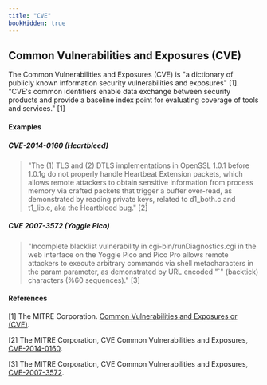 ```yaml
---
title: "CVE"
bookHidden: true
---
```

## Common Vulnerabilities and Exposures (CVE)

The Common Vulnerabilities and Exposures (CVE) is "a dictionary of publicly known information security vulnerabilities and exposures" [1]. "CVE's common identifiers enable data exchange between security products and provide a baseline index point for evaluating coverage of tools and services." [1]

#### Examples

##### CVE-2014-0160 (Heartbleed)

> "The (1) TLS and (2) DTLS implementations in OpenSSL 1.0.1 before 1.0.1g do not properly handle Heartbeat Extension packets, which allows remote attackers to obtain sensitive information from process memory via crafted packets that trigger a buffer over-read, as demonstrated by reading private keys, related to d1\_both.c and t1\_lib.c, aka the Heartbleed bug." [2]

##### CVE 2007-3572 (Yoggie Pico)

> "Incomplete blacklist vulnerability in cgi-bin/runDiagnostics.cgi in the web interface on the Yoggie Pico and Pico Pro allows remote attackers to execute arbitrary commands via shell metacharacters in the param parameter, as demonstrated by URL encoded "`" (backtick) characters (%60 sequences)." [3]

#### References

\[1\] The MITRE Corporation. [Common Vulnerabilities and Exposures or (CVE)](https://cve.mitre.org/).

\[2\] The MITRE Corporation, CVE Common Vulnerabilities and Exposures, [CVE-2014-0160](https://cve.mitre.org/cgi-bin/cvename.cgi?name=cve-2014-0160).

\[3\] The MITRE Corporation, CVE Common Vulnerabilities and Exposures, [CVE-2007-3572](https://cve.mitre.org/cgi-bin/cvename.cgi?name=cve-2007-3572).